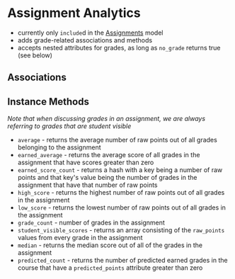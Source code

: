 # Assignment Analytics

  * currently only `include`d in the [Assignments](assignments) model
  * adds grade-related associations and methods
  * accepts nested attributes for grades, as long as `no_grade` returns true (see below)

## Associations

## Instance Methods

*Note that when discussing grades in an assignment, we are always referring to grades that are student visible*

* `average` - returns the average number of raw points out of all grades belonging to the assignment
* `earned_average` - returns the average score of all grades in the assignment that have scores greater than zero
* `earned_score_count` - returns a hash with a key being a number of raw points and that key's value being the number of grades in the assignment that have that number of raw points
* `high_score` - returns the highest number of raw points out of all grades in the assignment
* `low_score` - returns the lowest number of raw points out of all grades in the assignment
* `grade_count` - number of grades in the assignment
* `student_visible_scores` - returns an array consisting of the `raw_points` values from every grade in the assignment
* `median` - returns the median score out of all of the grades in the assignment
* `predicted_count` - returns the number of predicted earned grades in the course that have a `predicted_points` attribute greater than zero
